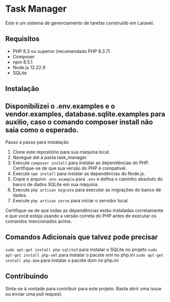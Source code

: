 # Task Manager

Este é um sistema de gerenciamento de tarefas construído em Laravel. 

## Requisitos

- PHP 8.3 ou superior (recomendado PHP 8.3.7)
- Composer
- npm 8.5.1
- Node.js 12.22.9
- SQLite

## Instalação

## Disponibilizei o .env.examples e o vendor.examples, database.sqlite.examples para auxilio, caso o comando composer install não saia como o esperado.

Passo a passo para instalação

1. Clone este repositório para sua máquina local.
2. Navegue até a pasta task_manager.
3. Execute `composer install` para instalar as dependências do PHP. Certifique-se de que sua versão do PHP é compatível.
4. Execute `npm install` para instalar as dependências do Node.js.
5. Copie o arquivo `.env.example` para `.env` e defina o caminho absoluto do banco de dados SQLite em sua máquina.
6. Execute `php artisan migrate` para executar as migrações do banco de dados.
7. Execute `php artisan serve` para iniciar o servidor local.

Certifique-se de que todas as dependências estão instaladas corretamente e que você esteja usando a versão correta do PHP antes de executar os comandos mencionados acima.

## Comandos Adicionais que talvez pode precisar

`sudo apt-get install php-sqlite3` para instalar o SQLite no projeto
`sudo apt-get install php-xml` para instalar o pacote xml no php.ini
`sudo apt-get install php-dom` para instalar o pacote dom no php.ini

## Contribuindo

Sinta-se à vontade para contribuir para este projeto. Basta abrir uma issue ou enviar uma pull request.



